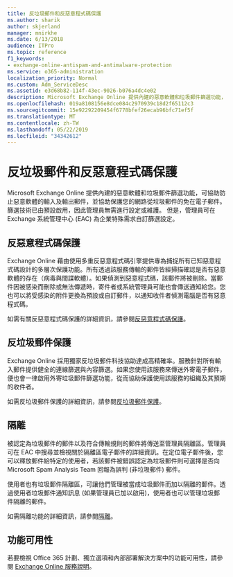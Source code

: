 ```yaml
---
title: 反垃圾郵件和反惡意程式碼保護
ms.author: sharik
author: skjerland
manager: mnirkhe
ms.date: 6/13/2018
audience: ITPro
ms.topic: reference
f1_keywords:
- exchange-online-antispam-and-antimalware-protection
ms.service: o365-administration
localization_priority: Normal
ms.custom: Adm_ServiceDesc
ms.assetid: e3d68b82-114f-43ec-9026-b076a4dc4e02
description: Microsoft Exchange Online 提供內建的惡意軟體和垃圾郵件篩選功能，可協助防止惡意軟體的輸入及輸出郵件，並協助保護您的網路從垃圾郵件的免在電子郵件。 篩選技術已由預設啟用，因此管理員無需進行設定或維護。 但是，管理員可在 Exchange 系統管理中心 (EAC) 為企業特殊需求自訂篩選設定。
ms.openlocfilehash: 019a8108156e8dce084c2970939c18d2f65112c3
ms.sourcegitcommit: 15e92292209454f6778bfef26ecab96bfc71ef5f
ms.translationtype: MT
ms.contentlocale: zh-TW
ms.lasthandoff: 05/22/2019
ms.locfileid: "34342612"
---
```

# <a name="anti-spam-and-anti-malware-protection"></a>反垃圾郵件和反惡意程式碼保護

Microsoft Exchange Online 提供內建的惡意軟體和垃圾郵件篩選功能，可協助防止惡意軟體的輸入及輸出郵件，並協助保護您的網路從垃圾郵件的免在電子郵件。 篩選技術已由預設啟用，因此管理員無需進行設定或維護。 但是，管理員可在 Exchange 系統管理中心 (EAC) 為企業特殊需求自訂篩選設定。
  
## <a name="anti-malware-protection"></a>反惡意程式碼保護

Exchange Online 藉由使用多重反惡意程式碼引擎提供專為捕捉所有已知惡意程式碼設計的多層次保護功能。所有透過該服務傳輸的郵件皆經掃描確認是否有惡意軟體的存在（病毒與間諜軟體）。如果偵測到惡意程式碼，該郵件將被刪除。當郵件因被感染而刪除或無法傳遞時，寄件者或系統管理員可能也會傳送通知給您。您也可以將受感染的附件更換為預設或自訂郵件，以通知收件者偵測電腦是否有惡意程式碼。
  
如需有關反惡意程式碼保護的詳細資訊，請參閱[反惡意程式碼保護](https://go.microsoft.com/fwlink/p/?LinkId=271753)。
  
## <a name="anti-spam-protection"></a>反垃圾郵件保護

Exchange Online 採用獨家反垃圾郵件科技協助達成高精確率。服務針對所有輸入郵件提供健全的連線篩選與內容篩選。如果您使用該服務來傳送外寄電子郵件，便也會一律啟用外寄垃圾郵件篩選功能，從而協助保護使用該服務的組織及其預期的收件者。
  
如需反垃圾郵件保護的詳細資訊，請參閱[反垃圾郵件保護](https://support.office.com/en-us/article/Office-365-Email-Anti-Spam-Protection-6a601501-a6a8-4559-b2e7-56b59c96a586?ui=en-US&amp;rs=en-US&amp;ad=US)。
  
## <a name="quarantine"></a>隔離

被認定為垃圾郵件的郵件以及符合傳輸規則的郵件將傳送至管理員隔離區。管理員可在 EAC 中搜尋並檢視關於隔離區電子郵件的詳細資訊。在定位電子郵件後，您可以釋放郵件給特定的使用者，若該郵件被錯誤認定為垃圾郵件則可選擇是否向 Microsoft Spam Analysis Team 回報為誤判 (非垃圾郵件) 郵件。
  
使用者也有垃圾郵件隔離區，可讓他們管理被當成垃圾郵件而加以隔離的郵件。透過使用者垃圾郵件通知訊息 (如果管理員已加以啟用)，使用者也可以管理垃圾郵件隔離的郵件。
  
如需隔離功能的詳細資訊，請參閱[隔離](https://go.microsoft.com/fwlink/p/?LinkId=271755)。
  
## <a name="feature-availability"></a>功能可用性

若要檢視 Office 365 計劃、獨立選項和內部部署解決方案中的功能可用性，請參閱 [Exchange Online 服務說明](exchange-online-service-description.md)。
  

